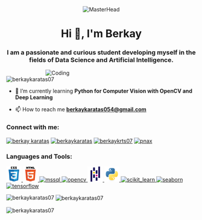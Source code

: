 <div align="center">
  <img src="https://img.freepik.com/premium-vector/machine-learning-banner-web-icon-set-data-mining-algorithm-neural-network_35632-107.jpg" alt="MasterHead" />
</div>
<h1 align="center">Hi 👋, I'm Berkay</h1>
<h3 align="center">I am a passionate and curious student developing myself in the fields of Data Science and Artificial Intelligence.</h3>
<img align="right" alt="Coding" width="400" src="https://cdn.dribbble.com/users/1162077/screenshots/3848914/programmer.gif">

<p align="left"> <img src="https://komarev.com/ghpvc/?username=berkaykaratas07&label=Profile%20views&color=0e75b6&style=flat" alt="berkaykaratas07" /> </p>

- 🌱 I’m currently learning **Python for Computer Vision with OpenCV and Deep Learning**

- 📫 How to reach me **berkaykaratas054@gmail.com**

<h3 align="left">Connect with me:</h3>
<p align="left">
<a href="https://www.linkedin.com/in/berkay-karata%C5%9F-872a6924b/" target="blank"><img align="center" src="https://raw.githubusercontent.com/rahuldkjain/github-profile-readme-generator/master/src/images/icons/Social/linked-in-alt.svg" alt="berkay karataş" height="30" width="40" /></a>
<a href="https://www.kaggle.com/berkaykaratas" target="blank"><img align="center" src="https://raw.githubusercontent.com/rahuldkjain/github-profile-readme-generator/master/src/images/icons/Social/kaggle.svg" alt="berkaykaratas" height="30" width="40" /></a>
<a href="https://www.instagram.com/berkaykrts07/" target="blank"><img align="center" src="https://raw.githubusercontent.com/rahuldkjain/github-profile-readme-generator/master/src/images/icons/Social/instagram.svg" alt="berkaykrts07" height="30" width="40" /></a>
<a href="https://discord.gg/pnax" target="blank"><img align="center" src="https://raw.githubusercontent.com/rahuldkjain/github-profile-readme-generator/master/src/images/icons/Social/discord.svg" alt="pnax" height="30" width="40" /></a>
</p>

<h3 align="left">Languages and Tools:</h3>
<p align="left"> <a href="https://www.w3schools.com/css/" target="_blank" rel="noreferrer"> <img src="https://raw.githubusercontent.com/devicons/devicon/master/icons/css3/css3-original-wordmark.svg" alt="css3" width="40" height="40"/> </a> <a href="https://www.w3.org/html/" target="_blank" rel="noreferrer"> <img src="https://raw.githubusercontent.com/devicons/devicon/master/icons/html5/html5-original-wordmark.svg" alt="html5" width="40" height="40"/> </a> <a href="https://www.microsoft.com/en-us/sql-server" target="_blank" rel="noreferrer"> <img src="https://www.svgrepo.com/show/303229/microsoft-sql-server-logo.svg" alt="mssql" width="40" height="40"/> </a> <a href="https://opencv.org/" target="_blank" rel="noreferrer"> <img src="https://www.vectorlogo.zone/logos/opencv/opencv-icon.svg" alt="opencv" width="40" height="40"/> </a> <a href="https://pandas.pydata.org/" target="_blank" rel="noreferrer"> <img src="https://raw.githubusercontent.com/devicons/devicon/2ae2a900d2f041da66e950e4d48052658d850630/icons/pandas/pandas-original.svg" alt="pandas" width="40" height="40"/> </a> <a href="https://www.python.org" target="_blank" rel="noreferrer"> <img src="https://raw.githubusercontent.com/devicons/devicon/master/icons/python/python-original.svg" alt="python" width="40" height="40"/> </a> <a href="https://scikit-learn.org/" target="_blank" rel="noreferrer"> <img src="https://upload.wikimedia.org/wikipedia/commons/0/05/Scikit_learn_logo_small.svg" alt="scikit_learn" width="40" height="40"/> </a> <a href="https://seaborn.pydata.org/" target="_blank" rel="noreferrer"> <img src="https://seaborn.pydata.org/_images/logo-mark-lightbg.svg" alt="seaborn" width="40" height="40"/> </a> <a href="https://www.tensorflow.org" target="_blank" rel="noreferrer"> <img src="https://www.vectorlogo.zone/logos/tensorflow/tensorflow-icon.svg" alt="tensorflow" width="40" height="40"/> </a> </p>

<p><img align="left" src="https://github-readme-stats.vercel.app/api/top-langs?username=berkaykaratas07&show_icons=true&locale=en&layout=compact" alt="berkaykaratas07" /></p>

<p>&nbsp;<img align="center" src="https://github-readme-stats.vercel.app/api?username=berkaykaratas07&show_icons=true&locale=en" alt="berkaykaratas07" /></p>

<p><img align="center" src="https://github-readme-streak-stats.herokuapp.com/?user=berkaykaratas07&" alt="berkaykaratas07" /></p>
